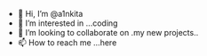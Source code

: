 - 👋 Hi, I’m @a1nkita
- 👀 I’m interested in ...coding
- 💞️ I’m looking to collaborate on .my new projects..
- 📫 How to reach me ...here

<!---
a1nkita/a1nkita is a ✨ special ✨ repository because its `README.md` (this file) appears on your GitHub profile.
You can click the Preview link to take a look at your changes.
--->
